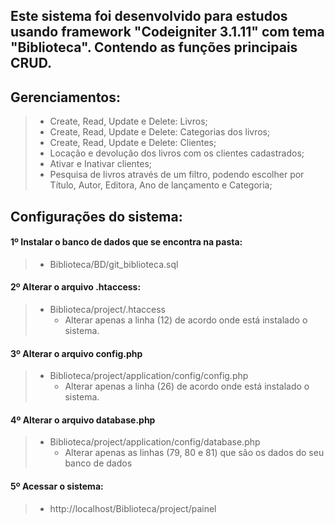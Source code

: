 ## Este sistema foi desenvolvido para estudos usando framework "Codeigniter 3.1.11" com tema "Biblioteca". Contendo as funções principais CRUD.

## Gerenciamentos:
> * Create, Read, Update e Delete: Livros;
> * Create, Read, Update e Delete: Categorias dos livros;
> * Create, Read, Update e Delete: Clientes;
> * Locação e devolução dos livros com os clientes cadastrados;
> * Ativar e Inativar clientes;
> * Pesquisa de livros através de um filtro, podendo escolher por Título, Autor, Editora, Ano de lançamento e Categoria;

## Configurações do sistema:

#### 1º Instalar o banco de dados que se encontra na pasta:
> * Biblioteca/BD/git_biblioteca.sql


#### 2º Alterar o arquivo .htaccess:
> * Biblioteca/project/.htaccess
>   * Alterar apenas a linha (12) de acordo onde está instalado o sistema.

#### 3º Alterar o arquivo config.php
> * Biblioteca/project/application/config/config.php
>   * Alterar apenas a linha (26) de acordo onde está instalado o sistema.


#### 4º Alterar o arquivo database.php
> * Biblioteca/project/application/config/database.php
>   * Alterar apenas as linhas (79, 80 e 81) que são os dados do seu banco de dados

#### 5º Acessar o sistema:
> * http://localhost/Biblioteca/project/painel
